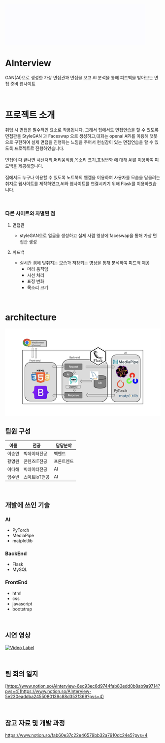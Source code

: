 <img src="frontend/AInterview.gif" width="456" height="132">

# AInterview
GAN(AI)으로 생성한 가상 면접관과 면접을 보고 AI 분석을 통해 피드백을 받아보는 면접 준비 웹사이트

<br>

# 프로젝트 소개
취업 시 면접은 필수적인 요소로 작용됩니다. 그래서 집에서도 면접연습을 할 수 있도록 면접관을 StyleGAN 과 Faceswap 으로 생성하고,대화는 openai API를 이용해 챗봇으로 구현하여 실제 면접을 진행하는 느낌을 주어서 현실감이 있는 면접연습을 할 수 있도록 프로젝트르 진행하였습니다.
<br><br>
면접이 다 끝나면 시선처리,머리움직임,목소리 크기,표정변화 에 대해 AI를 이용하여 피드백을 제공해줍니다.
<br><br>
집에서도 누구나 이용할 수 있도록 노트북의 웹캠을 이용하여 사용자를 모습을 담을려는 취지로 웹사이트를 제작하였고,AI와 웹사이트를 연결시키기 위해 Flask를 이용하였습니다.

<br>

### 다른 사이트와 차별된 점

1.  면접관 
    - styleGAN으로 얼굴을 생성하고 실제 사람 영상에 faceswap을 통해 가상 면접관 생성
  
2. 피드백 
    - 실시간 캠에 빚춰지는 모습과 저장되는 영상을 통해 분석하여 피드백 제공
        - 머리 움직임
        - 시선 처리
        - 표정 변화
        - 목소리 크기

<br>

# architecture
<img  alt="image" src="/AInterview_architecture/AInterview_architecture.png">

<br>

## 팀원 구성

|이름|전공|담당분야|
|---|---|------|
|이승연|빅데이터전공|백엔드|
|황명원|콘텐츠IT전공|프론트엔드|
|이다해|빅데이터전공|AI|
|임수빈|스마트IoT전공|AI|

<br>

## 개발에 쓰인 기술


### AI
- PyTorch
- MediaPipe
- matplotlib



### BackEnd
- Flask
- MySQL



### FrontEnd
- html
- css
- javascript
- bootstrap


<br>

## 시연 영상
[![Video Label](http://img.youtube.com/vi/f6jL0pL6Ebs/0.jpg)](https://youtu.be/f6jL0pL6Ebs)

<br>


## 팀 회의 일지
[https://www.notion.so/AInterview-6ec93ec6d9744fab83edd0b8ab9a9714?pvs=4](https://www.notion.so/AInterview-5e230eaddba2455080139c88d353f369?pvs=4)


<br>

## 참고 자료 및 개발 과정
https://www.notion.so/fab60e37c22e46579bb32a7910dc24e5?pvs=4
